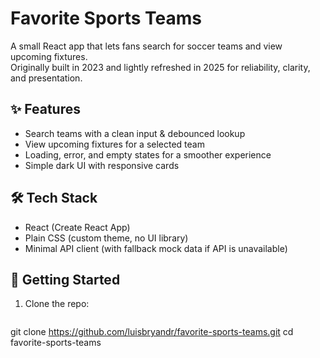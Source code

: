 # Favorite Sports Teams

A small React app that lets fans search for soccer teams and view upcoming fixtures.  
Originally built in 2023 and lightly refreshed in 2025 for reliability, clarity, and presentation.

## ✨ Features
- Search teams with a clean input & debounced lookup
- View upcoming fixtures for a selected team
- Loading, error, and empty states for a smoother experience
- Simple dark UI with responsive cards

## 🛠 Tech Stack
- React (Create React App)
- Plain CSS (custom theme, no UI library)
- Minimal API client (with fallback mock data if API is unavailable)
  

## 🚀 Getting Started

1. Clone the repo:
   ```bash
  git clone https://github.com/luisbryandr/favorite-sports-teams.git
  cd favorite-sports-teams
   

